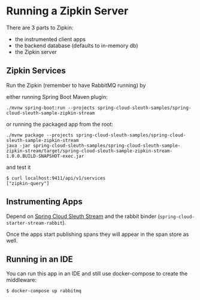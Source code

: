 # Running a Zipkin Server

There are 3 parts to Zipkin: 

- the instrumented client apps
- the backend database (defaults to in-memory db)
- the Zipkin server

## Zipkin Services

Run the Zipkin (remember to have RabbitMQ running) by 

either running Spring Boot Maven plugin:

```
./mvnw spring-boot:run --projects spring-cloud-sleuth-samples/spring-cloud-sleuth-sample-zipkin-stream
```

or running the packaged app from the root:

```
./mvnw package --projects spring-cloud-sleuth-samples/spring-cloud-sleuth-sample-zipkin-stream
java -jar spring-cloud-sleuth-samples/spring-cloud-sleuth-sample-zipkin-stream/target/spring-cloud-sleuth-sample-zipkin-stream-1.0.0.BUILD-SNAPSHOT-exec.jar
```

and test it

```
$ curl localhost:9411/api/v1/services
["zipkin-query"]
```

## Instrumenting Apps

Depend on [Spring Cloud Sleuth Stream](https://github.com/spring-cloud-spring-cloud-sleuth) and the 
rabbit binder (`spring-cloud-starter-stream-rabbit`).

Once the apps start publishing spans they will appear in the span store as well.

## Running in an IDE

You can run this app in an IDE and still use docker-compose to create the middleware:

```
$ docker-compose up rabbitmq
```
